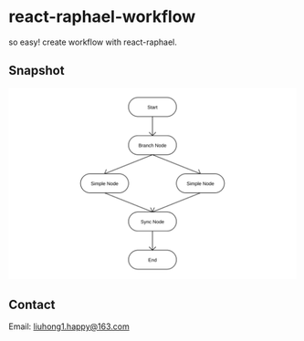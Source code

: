 # react-raphael-workflow

so easy! create workflow with react-raphael.

## Snapshot

![Snapshot](snapshot.svg)

## Contact

Email: [liuhong1.happy@163.com](mailto:liuhong1.happy@163.com)